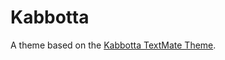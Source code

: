 # Kabbotta

A theme based on the [Kabbotta TextMate Theme](http://colorsublime.com/theme/Kabbotta).
